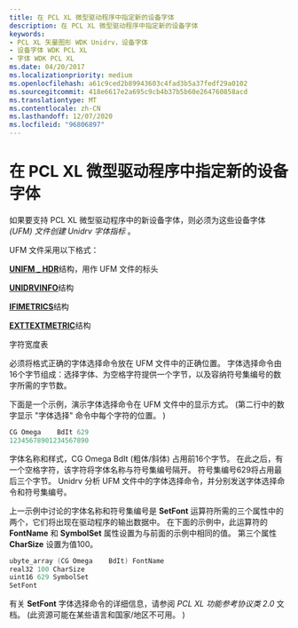 ```yaml
---
title: 在 PCL XL 微型驱动程序中指定新的设备字体
description: 在 PCL XL 微型驱动程序中指定新的设备字体
keywords:
- PCL XL 矢量图形 WDK Unidrv，设备字体
- 设备字体 WDK PCL XL
- 字体 WDK PCL XL
ms.date: 04/20/2017
ms.localizationpriority: medium
ms.openlocfilehash: a61c9ced2b89943603c4fad3b5a37fedf29a0102
ms.sourcegitcommit: 418e6617e2a695c9cb4b37b5b60e264760858acd
ms.translationtype: MT
ms.contentlocale: zh-CN
ms.lasthandoff: 12/07/2020
ms.locfileid: "96806897"
---
```

# <a name="specifying-new-device-fonts-in-pcl-xl-minidrivers"></a>在 PCL XL 微型驱动程序中指定新的设备字体





如果要支持 PCL XL 微型驱动程序中的新设备字体，则必须为这些设备字体 *(UFM) 文件创建 Unidrv 字体指标* 。

UFM 文件采用以下格式：

[**UNIFM \_ HDR**](/windows-hardware/drivers/ddi/prntfont/ns-prntfont-_unifm_hdr)结构，用作 UFM 文件的标头

[**UNIDRVINFO**](/windows-hardware/drivers/ddi/prntfont/ns-prntfont-_unidrvinfo)结构

[**IFIMETRICS**](/windows/win32/api/winddi/ns-winddi-ifimetrics)结构

[**EXTTEXTMETRIC**](/windows-hardware/drivers/ddi/prntfont/ns-prntfont-_exttextmetric)结构

字符宽度表

必须将格式正确的字体选择命令放在 UFM 文件中的正确位置。 字体选择命令由16个字节组成：选择字体、为空格字符提供一个字节，以及容纳符号集编号的数字所需的字节数。

下面是一个示例，演示字体选择命令在 UFM 文件中的显示方式。  (第二行中的数字显示 "字体选择" 命令中每个字符的位置。 ) 

```cpp
CG Omega    BdIt 629
12345678901234567890
```

字体名称和样式，CG Omega BdIt (粗体/斜体) 占用前16个字节。 在此之后，有一个空格字符，该字符将字体名称与符号集编号隔开。 符号集编号629将占用最后三个字节。 Unidrv 分析 UFM 文件中的字体选择命令，并分别发送字体选择命令和符号集编号。

上一示例中讨论的字体名称和符号集编号是 **SetFont** 运算符所需的三个属性中的两个，它们将出现在驱动程序的输出数据中。 在下面的示例中，此运算符的 **FontName** 和 **SymbolSet** 属性设置为与前面的示例中相同的值。 第三个属性 **CharSize** 设置为值100。

```cpp
ubyte_array (CG Omega    BdIt) FontName
real32 100 CharSize
uint16 629 SymbolSet
SetFont
```

有关 **SetFont** 字体选择命令的详细信息，请参阅 *PCL XL 功能参考协议类 2.0* 文档。  (此资源可能在某些语言和国家/地区不可用。 ) 

 

